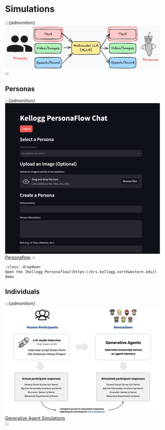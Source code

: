 # Simulations

:::{admonition}
![image](./images/mllm-personas.png)
:::

## Personas

:::{admonition}
![image](./images/personaflow.png)
[Personaflow](https://arxiv.org/abs/2409.12538)
:::

```{admonition} Demo
:class: dropdown
Open the [Kellogg Personaflow](https://krs.kellogg.northwestern.edu/) demo
```

## Individuals

:::{admonition}
![image](./images/agent-simulations.png)
[Generative Agent Simulations](https://arxiv.org/abs/2411.10109)    
:::
